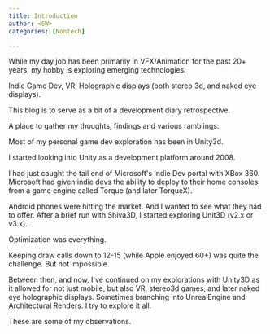 ```yaml
---
title: Introduction
author: <SW>
categories: [NonTech]

---
```


While my day job has been primarily in VFX/Animation for the past 20+ years,
my hobby is exploring emerging technologies.

Indie Game Dev, VR, Holographic displays (both stereo 3d, and naked eye displays).

This blog is to serve as a bit of a development diary retrospective.

A place to gather my thoughts, findings and various ramblings.

Most of my personal game dev exploration has been in Unity3d.

I started looking into Unity as a development platform around 2008.

I had just caught the tail end of Microsoft's Indie Dev portal with XBox 360.
Microsoft had given indie devs the ability to deploy to their home consoles from a game engine called Torque (and later TorqueX).

Android phones were hitting the market.  And I wanted to see what they had to offer.
After a brief run with Shiva3D, I started exploring Unit3D (v2.x or v3.x).

Optimization was everything.

Keeping draw calls down to 12-15 (while Apple enjoyed 60+) was quite the challenge. But not impossible.

Between then, and now, I've continued on my explorations with Unity3D as it allowed for not just mobile, but also VR, stereo3d games, and later naked eye holographic displays.
Sometimes branching into UnrealEngine and Architectural Renders.  I try to explore it all.

These are some of my observations.

